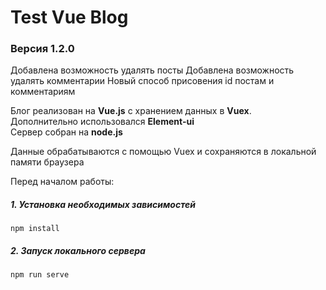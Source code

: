 # Test Vue Blog
### Версия 1.2.0
Добавлена возможность удалять посты
Добавлена возможность удалять комментарии
Новый способ присовения id постам и комментариям


Блог реализован на <b>Vue.js</b> с хранением данных в <b>Vuex</b>.<br>
Дополнительно использовался <b>Element-ui</b><br>
Сервер собран на <b>node.js</b><br>

Данные обрабатываются с помощью Vuex и сохраняются в локальной памяти браузера

Перед началом работы:
##### 1. Установка необходимых зависимостей
```
npm install
```

##### 2. Запуск локального сервера
```
npm run serve
```
